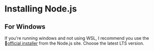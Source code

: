 # Installing Node.js
## For Windows
If you're running windows and not using WSL, I recommend you use the 🔗[official installer](https://nodejs.org/en/) from the Node.js site. Choose the latest LTS version.